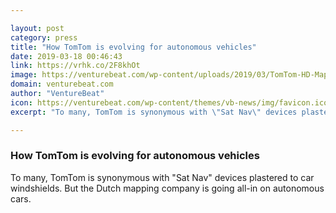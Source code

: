 ```yaml
---

layout: post
category: press
title: "How TomTom is evolving for autonomous vehicles"
date: 2019-03-18 00:46:43
link: https://vrhk.co/2F8khOt
image: https://venturebeat.com/wp-content/uploads/2019/03/TomTom-HD-Maps.jpg?w=1200&strip=all
domain: venturebeat.com
author: "VentureBeat"
icon: https://venturebeat.com/wp-content/themes/vb-news/img/favicon.ico
excerpt: "To many, TomTom is synonymous with \"Sat Nav\" devices plastered to car windshields. But the Dutch mapping company is going all-in on autonomous cars."

---
```


### How TomTom is evolving for autonomous vehicles

To many, TomTom is synonymous with "Sat Nav" devices plastered to car windshields. But the Dutch mapping company is going all-in on autonomous cars.